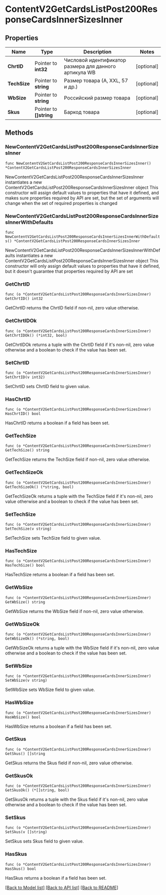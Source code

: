 # ContentV2GetCardsListPost200ResponseCardsInnerSizesInner

## Properties

Name | Type | Description | Notes
------------ | ------------- | ------------- | -------------
**ChrtID** | Pointer to **int32** | Числовой идентификатор размера для данного артикула WB | [optional] 
**TechSize** | Pointer to **string** | Размер товара (А, XXL, 57 и др.) | [optional] 
**WbSize** | Pointer to **string** | Российский размер товара | [optional] 
**Skus** | Pointer to **[]string** | Баркод товара | [optional] 

## Methods

### NewContentV2GetCardsListPost200ResponseCardsInnerSizesInner

`func NewContentV2GetCardsListPost200ResponseCardsInnerSizesInner() *ContentV2GetCardsListPost200ResponseCardsInnerSizesInner`

NewContentV2GetCardsListPost200ResponseCardsInnerSizesInner instantiates a new ContentV2GetCardsListPost200ResponseCardsInnerSizesInner object
This constructor will assign default values to properties that have it defined,
and makes sure properties required by API are set, but the set of arguments
will change when the set of required properties is changed

### NewContentV2GetCardsListPost200ResponseCardsInnerSizesInnerWithDefaults

`func NewContentV2GetCardsListPost200ResponseCardsInnerSizesInnerWithDefaults() *ContentV2GetCardsListPost200ResponseCardsInnerSizesInner`

NewContentV2GetCardsListPost200ResponseCardsInnerSizesInnerWithDefaults instantiates a new ContentV2GetCardsListPost200ResponseCardsInnerSizesInner object
This constructor will only assign default values to properties that have it defined,
but it doesn't guarantee that properties required by API are set

### GetChrtID

`func (o *ContentV2GetCardsListPost200ResponseCardsInnerSizesInner) GetChrtID() int32`

GetChrtID returns the ChrtID field if non-nil, zero value otherwise.

### GetChrtIDOk

`func (o *ContentV2GetCardsListPost200ResponseCardsInnerSizesInner) GetChrtIDOk() (*int32, bool)`

GetChrtIDOk returns a tuple with the ChrtID field if it's non-nil, zero value otherwise
and a boolean to check if the value has been set.

### SetChrtID

`func (o *ContentV2GetCardsListPost200ResponseCardsInnerSizesInner) SetChrtID(v int32)`

SetChrtID sets ChrtID field to given value.

### HasChrtID

`func (o *ContentV2GetCardsListPost200ResponseCardsInnerSizesInner) HasChrtID() bool`

HasChrtID returns a boolean if a field has been set.

### GetTechSize

`func (o *ContentV2GetCardsListPost200ResponseCardsInnerSizesInner) GetTechSize() string`

GetTechSize returns the TechSize field if non-nil, zero value otherwise.

### GetTechSizeOk

`func (o *ContentV2GetCardsListPost200ResponseCardsInnerSizesInner) GetTechSizeOk() (*string, bool)`

GetTechSizeOk returns a tuple with the TechSize field if it's non-nil, zero value otherwise
and a boolean to check if the value has been set.

### SetTechSize

`func (o *ContentV2GetCardsListPost200ResponseCardsInnerSizesInner) SetTechSize(v string)`

SetTechSize sets TechSize field to given value.

### HasTechSize

`func (o *ContentV2GetCardsListPost200ResponseCardsInnerSizesInner) HasTechSize() bool`

HasTechSize returns a boolean if a field has been set.

### GetWbSize

`func (o *ContentV2GetCardsListPost200ResponseCardsInnerSizesInner) GetWbSize() string`

GetWbSize returns the WbSize field if non-nil, zero value otherwise.

### GetWbSizeOk

`func (o *ContentV2GetCardsListPost200ResponseCardsInnerSizesInner) GetWbSizeOk() (*string, bool)`

GetWbSizeOk returns a tuple with the WbSize field if it's non-nil, zero value otherwise
and a boolean to check if the value has been set.

### SetWbSize

`func (o *ContentV2GetCardsListPost200ResponseCardsInnerSizesInner) SetWbSize(v string)`

SetWbSize sets WbSize field to given value.

### HasWbSize

`func (o *ContentV2GetCardsListPost200ResponseCardsInnerSizesInner) HasWbSize() bool`

HasWbSize returns a boolean if a field has been set.

### GetSkus

`func (o *ContentV2GetCardsListPost200ResponseCardsInnerSizesInner) GetSkus() []string`

GetSkus returns the Skus field if non-nil, zero value otherwise.

### GetSkusOk

`func (o *ContentV2GetCardsListPost200ResponseCardsInnerSizesInner) GetSkusOk() (*[]string, bool)`

GetSkusOk returns a tuple with the Skus field if it's non-nil, zero value otherwise
and a boolean to check if the value has been set.

### SetSkus

`func (o *ContentV2GetCardsListPost200ResponseCardsInnerSizesInner) SetSkus(v []string)`

SetSkus sets Skus field to given value.

### HasSkus

`func (o *ContentV2GetCardsListPost200ResponseCardsInnerSizesInner) HasSkus() bool`

HasSkus returns a boolean if a field has been set.


[[Back to Model list]](../README.md#documentation-for-models) [[Back to API list]](../README.md#documentation-for-api-endpoints) [[Back to README]](../README.md)


